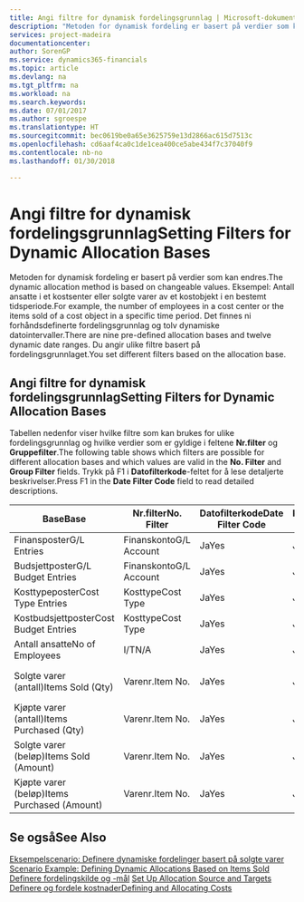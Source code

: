 ```yaml
---
title: Angi filtre for dynamisk fordelingsgrunnlag | Microsoft-dokumentasjon
description: "Metoden for dynamisk fordeling er basert på verdier som kan endres. Eksempel: Antall ansatte i et kostsenter eller solgte varer av et kostobjekt i en bestemt tidsperiode. Det finnes ni forhåndsdefinerte fordelingsgrunnlag og tolv dynamiske datointervaller. Du angir ulike filtre basert på fordelingsgrunnlaget."
services: project-madeira
documentationcenter: 
author: SorenGP
ms.service: dynamics365-financials
ms.topic: article
ms.devlang: na
ms.tgt_pltfrm: na
ms.workload: na
ms.search.keywords: 
ms.date: 07/01/2017
ms.author: sgroespe
ms.translationtype: HT
ms.sourcegitcommit: bec0619be0a65e3625759e13d2866ac615d7513c
ms.openlocfilehash: cd6aaf4ca0c1de1cea400ce5abe434f7c37040f9
ms.contentlocale: nb-no
ms.lasthandoff: 01/30/2018

---
```

# <a name="setting-filters-for-dynamic-allocation-bases"></a><span data-ttu-id="10367-106">Angi filtre for dynamisk fordelingsgrunnlag</span><span class="sxs-lookup"><span data-stu-id="10367-106">Setting Filters for Dynamic Allocation Bases</span></span>
<span data-ttu-id="10367-107">Metoden for dynamisk fordeling er basert på verdier som kan endres.</span><span class="sxs-lookup"><span data-stu-id="10367-107">The dynamic allocation method is based on changeable values.</span></span> <span data-ttu-id="10367-108">Eksempel: Antall ansatte i et kostsenter eller solgte varer av et kostobjekt i en bestemt tidsperiode.</span><span class="sxs-lookup"><span data-stu-id="10367-108">For example, the number of employees in a cost center or the items sold of a cost object in a specific time period.</span></span> <span data-ttu-id="10367-109">Det finnes ni forhåndsdefinerte fordelingsgrunnlag og tolv dynamiske datointervaller.</span><span class="sxs-lookup"><span data-stu-id="10367-109">There are nine pre-defined allocation bases and twelve dynamic date ranges.</span></span> <span data-ttu-id="10367-110">Du angir ulike filtre basert på fordelingsgrunnlaget.</span><span class="sxs-lookup"><span data-stu-id="10367-110">You set different filters based on the allocation base.</span></span>  

## <a name="setting-filters-for-dynamic-allocation-bases"></a><span data-ttu-id="10367-111">Angi filtre for dynamisk fordelingsgrunnlag</span><span class="sxs-lookup"><span data-stu-id="10367-111">Setting Filters for Dynamic Allocation Bases</span></span>  
 <span data-ttu-id="10367-112">Tabellen nedenfor viser hvilke filtre som kan brukes for ulike fordelingsgrunnlag og hvilke verdier som er gyldige i feltene **Nr.filter** og **Gruppefilter**.</span><span class="sxs-lookup"><span data-stu-id="10367-112">The following table shows which filters are possible for different allocation bases and which values are valid in the **No. Filter** and **Group Filter** fields.</span></span> <span data-ttu-id="10367-113">Trykk på F1 i **Datofilterkode**-feltet for å lese detaljerte beskrivelser.</span><span class="sxs-lookup"><span data-stu-id="10367-113">Press F1 in the **Date Filter Code** field to read detailed descriptions.</span></span>  

|<span data-ttu-id="10367-114">**Base**</span><span class="sxs-lookup"><span data-stu-id="10367-114">**Base**</span></span>|<span data-ttu-id="10367-115">**Nr.filter**</span><span class="sxs-lookup"><span data-stu-id="10367-115">**No. Filter**</span></span>|<span data-ttu-id="10367-116">**Datofilterkode**</span><span class="sxs-lookup"><span data-stu-id="10367-116">**Date Filter Code**</span></span>|<span data-ttu-id="10367-117">**Kostsenterfilter**</span><span class="sxs-lookup"><span data-stu-id="10367-117">**Cost Center Filter**</span></span>|<span data-ttu-id="10367-118">**Kostobjektfilter**</span><span class="sxs-lookup"><span data-stu-id="10367-118">**Cost Object Filter**</span></span>|<span data-ttu-id="10367-119">**Gruppefilter**</span><span class="sxs-lookup"><span data-stu-id="10367-119">**Group Filter**</span></span>|  
|--------------|----------------------------------------|----------------------------------------------|------------------------------------------------|------------------------------------------------|------------------------------------------|  
|<span data-ttu-id="10367-120">Finansposter</span><span class="sxs-lookup"><span data-stu-id="10367-120">G/L Entries</span></span>|<span data-ttu-id="10367-121">Finanskonto</span><span class="sxs-lookup"><span data-stu-id="10367-121">G/L Account</span></span>|<span data-ttu-id="10367-122">Ja</span><span class="sxs-lookup"><span data-stu-id="10367-122">Yes</span></span>|<span data-ttu-id="10367-123">Ja</span><span class="sxs-lookup"><span data-stu-id="10367-123">Yes</span></span>|<span data-ttu-id="10367-124">Ja</span><span class="sxs-lookup"><span data-stu-id="10367-124">Yes</span></span>|<span data-ttu-id="10367-125">I/T</span><span class="sxs-lookup"><span data-stu-id="10367-125">N/A</span></span>|  
|<span data-ttu-id="10367-126">Budsjettposter</span><span class="sxs-lookup"><span data-stu-id="10367-126">G/L Budget Entries</span></span>|<span data-ttu-id="10367-127">Finanskonto</span><span class="sxs-lookup"><span data-stu-id="10367-127">G/L Account</span></span>|<span data-ttu-id="10367-128">Ja</span><span class="sxs-lookup"><span data-stu-id="10367-128">Yes</span></span>|<span data-ttu-id="10367-129">Ja</span><span class="sxs-lookup"><span data-stu-id="10367-129">Yes</span></span>|<span data-ttu-id="10367-130">Ja</span><span class="sxs-lookup"><span data-stu-id="10367-130">Yes</span></span>|<span data-ttu-id="10367-131">Budsjettnavn</span><span class="sxs-lookup"><span data-stu-id="10367-131">G/L Budget Name</span></span>|  
|<span data-ttu-id="10367-132">Kosttypeposter</span><span class="sxs-lookup"><span data-stu-id="10367-132">Cost Type Entries</span></span>|<span data-ttu-id="10367-133">Kosttype</span><span class="sxs-lookup"><span data-stu-id="10367-133">Cost Type</span></span>|<span data-ttu-id="10367-134">Ja</span><span class="sxs-lookup"><span data-stu-id="10367-134">Yes</span></span>|<span data-ttu-id="10367-135">Ja</span><span class="sxs-lookup"><span data-stu-id="10367-135">Yes</span></span>|<span data-ttu-id="10367-136">Ja</span><span class="sxs-lookup"><span data-stu-id="10367-136">Yes</span></span>|<span data-ttu-id="10367-137">I/T</span><span class="sxs-lookup"><span data-stu-id="10367-137">N/A</span></span>|  
|<span data-ttu-id="10367-138">Kostbudsjettposter</span><span class="sxs-lookup"><span data-stu-id="10367-138">Cost Budget Entries</span></span>|<span data-ttu-id="10367-139">Kosttype</span><span class="sxs-lookup"><span data-stu-id="10367-139">Cost Type</span></span>|<span data-ttu-id="10367-140">Ja</span><span class="sxs-lookup"><span data-stu-id="10367-140">Yes</span></span>|<span data-ttu-id="10367-141">Ja</span><span class="sxs-lookup"><span data-stu-id="10367-141">Yes</span></span>|<span data-ttu-id="10367-142">Ja</span><span class="sxs-lookup"><span data-stu-id="10367-142">Yes</span></span>|<span data-ttu-id="10367-143">Budsjettnavn</span><span class="sxs-lookup"><span data-stu-id="10367-143">Budget Name</span></span>|  
|<span data-ttu-id="10367-144">Antall ansatte</span><span class="sxs-lookup"><span data-stu-id="10367-144">No of Employees</span></span>|<span data-ttu-id="10367-145">I/T</span><span class="sxs-lookup"><span data-stu-id="10367-145">N/A</span></span>|<span data-ttu-id="10367-146">Ja</span><span class="sxs-lookup"><span data-stu-id="10367-146">Yes</span></span>|<span data-ttu-id="10367-147">Ja</span><span class="sxs-lookup"><span data-stu-id="10367-147">Yes</span></span>|<span data-ttu-id="10367-148">Ja</span><span class="sxs-lookup"><span data-stu-id="10367-148">Yes</span></span>|<span data-ttu-id="10367-149">I/T</span><span class="sxs-lookup"><span data-stu-id="10367-149">N/A</span></span>|  
|<span data-ttu-id="10367-150">Solgte varer (antall)</span><span class="sxs-lookup"><span data-stu-id="10367-150">Items Sold (Qty)</span></span>|<span data-ttu-id="10367-151">Varenr.</span><span class="sxs-lookup"><span data-stu-id="10367-151">Item No.</span></span>|<span data-ttu-id="10367-152">Ja</span><span class="sxs-lookup"><span data-stu-id="10367-152">Yes</span></span>|<span data-ttu-id="10367-153">Ja</span><span class="sxs-lookup"><span data-stu-id="10367-153">Yes</span></span>|<span data-ttu-id="10367-154">Ja</span><span class="sxs-lookup"><span data-stu-id="10367-154">Yes</span></span>|<span data-ttu-id="10367-155">Bokføringsgruppe - lager</span><span class="sxs-lookup"><span data-stu-id="10367-155">Inventory Posting Group</span></span>|  
|<span data-ttu-id="10367-156">Kjøpte varer (antall)</span><span class="sxs-lookup"><span data-stu-id="10367-156">Items Purchased (Qty)</span></span>|<span data-ttu-id="10367-157">Varenr.</span><span class="sxs-lookup"><span data-stu-id="10367-157">Item No.</span></span>|<span data-ttu-id="10367-158">Ja</span><span class="sxs-lookup"><span data-stu-id="10367-158">Yes</span></span>|<span data-ttu-id="10367-159">Ja</span><span class="sxs-lookup"><span data-stu-id="10367-159">Yes</span></span>|<span data-ttu-id="10367-160">Ja</span><span class="sxs-lookup"><span data-stu-id="10367-160">Yes</span></span>|<span data-ttu-id="10367-161">Bokføringsgruppe - lager</span><span class="sxs-lookup"><span data-stu-id="10367-161">Inventory Posting Group</span></span>|  
|<span data-ttu-id="10367-162">Solgte varer (beløp)</span><span class="sxs-lookup"><span data-stu-id="10367-162">Items Sold (Amount)</span></span>|<span data-ttu-id="10367-163">Varenr.</span><span class="sxs-lookup"><span data-stu-id="10367-163">Item No.</span></span>|<span data-ttu-id="10367-164">Ja</span><span class="sxs-lookup"><span data-stu-id="10367-164">Yes</span></span>|<span data-ttu-id="10367-165">Ja</span><span class="sxs-lookup"><span data-stu-id="10367-165">Yes</span></span>|<span data-ttu-id="10367-166">Ja</span><span class="sxs-lookup"><span data-stu-id="10367-166">Yes</span></span>|<span data-ttu-id="10367-167">Bokføringsgruppe - lager</span><span class="sxs-lookup"><span data-stu-id="10367-167">Inventory Posting Group</span></span>|  
|<span data-ttu-id="10367-168">Kjøpte varer (beløp)</span><span class="sxs-lookup"><span data-stu-id="10367-168">Items Purchased (Amount)</span></span>|<span data-ttu-id="10367-169">Varenr.</span><span class="sxs-lookup"><span data-stu-id="10367-169">Item No.</span></span>|<span data-ttu-id="10367-170">Ja</span><span class="sxs-lookup"><span data-stu-id="10367-170">Yes</span></span>|<span data-ttu-id="10367-171">Ja</span><span class="sxs-lookup"><span data-stu-id="10367-171">Yes</span></span>|<span data-ttu-id="10367-172">Ja</span><span class="sxs-lookup"><span data-stu-id="10367-172">Yes</span></span>|<span data-ttu-id="10367-173">Bokføringsgruppe - lager</span><span class="sxs-lookup"><span data-stu-id="10367-173">Inventory Posting Group</span></span>|  

## <a name="see-also"></a><span data-ttu-id="10367-174">Se også</span><span class="sxs-lookup"><span data-stu-id="10367-174">See Also</span></span>  
 <span data-ttu-id="10367-175">[Eksempelscenario: Definere dynamiske fordelinger basert på solgte varer](finance-scenario-example-defining-dynamic-allocations-based-on-items-sold.md) </span><span class="sxs-lookup"><span data-stu-id="10367-175">[Scenario Example: Defining Dynamic Allocations Based on Items Sold](finance-scenario-example-defining-dynamic-allocations-based-on-items-sold.md) </span></span>  
 <span data-ttu-id="10367-176">[Definere fordelingskilde og -mål](finance-how-to-set-up-allocation-source-and-targets.md) </span><span class="sxs-lookup"><span data-stu-id="10367-176">[Set Up Allocation Source and Targets](finance-how-to-set-up-allocation-source-and-targets.md) </span></span>  
 [<span data-ttu-id="10367-177">Definere og fordele kostnader</span><span class="sxs-lookup"><span data-stu-id="10367-177">Defining and Allocating Costs</span></span>](finance-define-and-allocate-costs.md)

